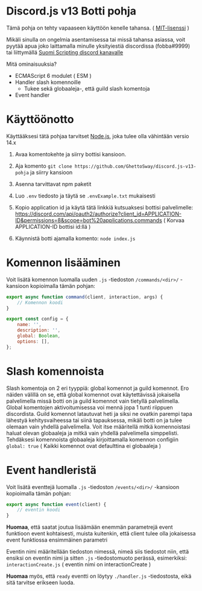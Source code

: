 # Discord.js v13 Botti pohja

Tämä pohja on tehty vapaaseen käyttöön kenelle tahansa. ( [MIT-lisenssi](https://fi.wikipedia.org/wiki/MIT-lisenssi) )

Mikäli sinulla on ongelmia asentamisessa tai missä tahansa asiassa, voit pyytää apua joko laittamalla minulle yksityiestiä discordissa (fobba#9999) tai liittymällä [Suomi Scripting discord kanavalle](https://discord.gg/t34QP4dZzW)

Mitä ominaisuuksia?

- ECMAScript 6 modulet ( ESM )
- Handler slash komennoille
  - Tukee sekä globaaleja-, että guild slash komentoja
- Event handler

#

# Käyttöönotto

Käyttääksesi tätä pohjaa tarvitset [Node.js](https://nodejs.org/en/), joka tulee olla vähintään versio 14.x

1. Avaa komentokehte ja siirry bottisi kansioon.

2. Aja komento `git clone https://github.com/GhettoSway/discord.js-v13-pohja` ja siirry kansioon

3. Asenna tarvittavat npm paketit

4. Luo `.env` tiedosto ja täytä se `.envExample.txt` mukaisesti

5. Kopio application id ja käytä tätä linkkiä kutsuaksesi bottisi palvelimelle: https://discord.com/api/oauth2/authorize?client_id=APPLICATION-ID&permissions=8&scope=bot%20applications.commands
   ( Korvaa APPLICATION-ID bottisi id:llä )

6. Käynnistä botti ajamalla komento: `node index.js`

#

# Komennon lisääminen

Voit lisätä komennon luomalla uuden `.js` -tiedoston `/commands/<dir>/` -kansioon kopioimalla tämän pohjan:

```javascript
export async function command(client, interaction, args) {
	// Komennon koodi
}

export const config = {
	name: '',
	description: '',
	global: Boolean,
	options: [],
};
```

#

# Slash komennoista

Slash komentoja on 2 eri tyyppiä: global komennot ja guild komennot. Ero näiden välillä on se, että global komennot ovat käytettävissä jokaisella palvelimella missä botti on ja guild komennot vain tietyllä palvelimella. Global komentojen aktivoitumisessa voi mennä jopa 1 tunti riippuen discordista. Guild komennot latautuvat heti ja siksi ne ovatkin parempi tapa lähestyä kehitysvaiheessa tai siinä tapauksessa, mikäli botti on ja tulee olemaan vain yhdellä palvelimella. Voit itse määritellä mitkä komennoistasi haluat olevan globaaleja ja mitkä vain yhdellä palvelimella simppelisti. Tehdäksesi komennoista globaaleja kirjoittamalla komennon configiin `global: true` ( Kaikki komennot ovat defaulttina ei globaaleja )

#

# Event handleristä

Voit lisätä eventtejä luomalla `.js` -tiedoston `/events/<dir>/` -kansioon kopioimalla tämän pohjan:

```javascript
export async function event(client) {
	// eventin koodi
}
```

**Huomaa**, että saatat joutua lisäämään enemmän parametrejä event funktioon event kohtaisesti, muista kuitenkin, että client tulee olla jokaisessa event funktiossa ensimmäinen parametri

Eventin nimi määritellään tiedoston nimessä, nimeä siis tiedostot niin, että ensiksi on eventin nimi ja sitten `.js` -tiedostomuoto perässä, esimerkiksi: `interactionCreate.js` ( eventin nimi on interactionCreate )

**Huomaa** myös, että `ready` eventti on löytyy `./handler.js` -tiedostosta, eikä sitä tarvitse erikseen luoda.

#
